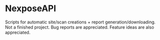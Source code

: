 # NexposeAPI
Scripts for automatic site/scan creations + report generation/downloading.
Not a finished project.
Bug reports are appreciated.
Feature ideas are also appreciated.
